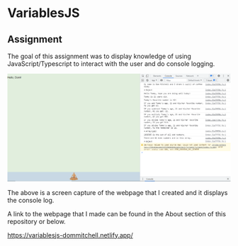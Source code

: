 # VariablesJS

## Assignment

The goal of this assignment was to display knowledge of using JavaScript/Typescript to interact with the user and do console logging.

![image of My webpage](././images/mypage.png)

The above is a screen capture of the webpage that I created and it displays the console log.

A link to the webpage that I made can be found in the About section of this repository or below.

https://variablesjs-dommitchell.netlify.app/
